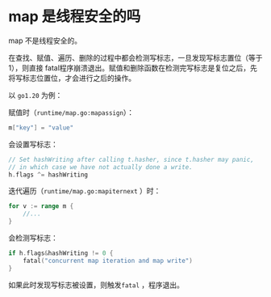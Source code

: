 # map 是线程安全的吗

map 不是线程安全的。

在查找、赋值、遍历、删除的过程中都会检测写标志，一旦发现写标志置位（等于1），则直接 fatal程序崩溃退出。赋值和删除函数在检测完写标志是复位之后，先将写标志位置位，才会进行之后的操作。

以 `go1.20` 为例：

赋值时（`runtime/map.go:mapassign`）：

```go
m["key"] = "value"
```

会设置写标志：

```go
// Set hashWriting after calling t.hasher, since t.hasher may panic,
// in which case we have not actually done a write.
h.flags ^= hashWriting
```

迭代遍历（`runtime/map.go:mapiternext` ）时：

```go
for v := range m {
	//...
}
```

会检测写标志：

```go
if h.flags&hashWriting != 0 {
	fatal("concurrent map iteration and map write")
}
```

如果此时发现写标志被设置，则触发`fatal` ，程序退出。